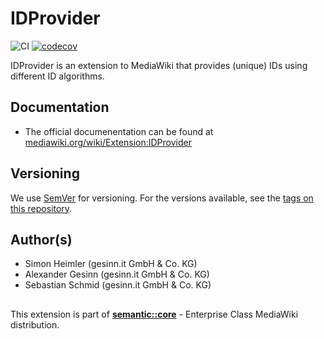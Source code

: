 # IDProvider
![CI](https://github.com/gesinn-it/IDProvider/actions/workflows/main.yml/badge.svg)
[![codecov](https://codecov.io/gh/gesinn-it/IDProvider/branch/master/graph/badge.svg?token=7G7ZDYG5JB)](https://codecov.io/gh/gesinn-it/IDProvider)

IDProvider is an extension to MediaWiki that provides (unique) IDs using different ID algorithms.

## Documentation
* The official documenentation can be found at [mediawiki.org/wiki/Extension:IDProvider](https://www.mediawiki.org/wiki/Extension:IDProvider)

## Versioning
We use [SemVer](http://semver.org/) for versioning. For the versions available, see the [tags on this repository](https://github.com/gesinn-it/IDProvider/tags). 

## Author(s)
* Simon Heimler (gesinn.it GmbH & Co. KG)
* Alexander Gesinn (gesinn.it GmbH & Co. KG)
* Sebastian Schmid (gesinn.it GmbH & Co. KG)

##
This extension is part of [**semantic::core**](https://semantic.wiki/core) - Enterprise Class MediaWiki distribution.
